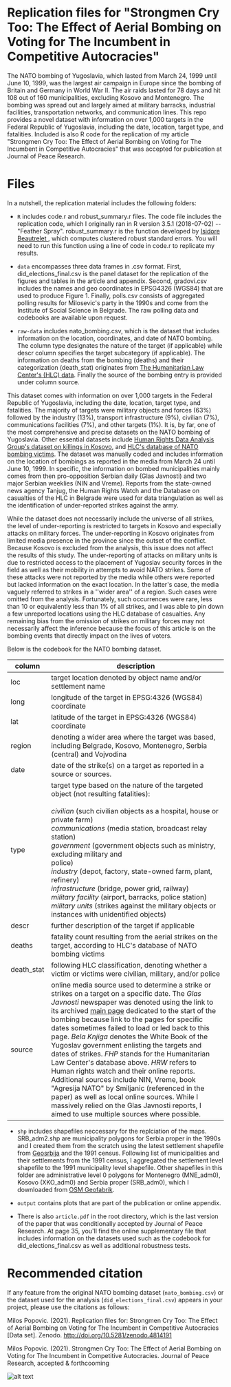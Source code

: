 # Replication files for "Strongmen Cry Too: The Effect of Aerial Bombing on Voting for The Incumbent in Competitive Autocracies"

The NATO bombing of Yugoslavia, which lasted from March 24, 1999 until June 10, 1999, was the largest air campaign in Europe since the bombing of Britain and Germany in World War II. The air raids lasted for 78 days and hit 108 out of 160 municipalities, excluding Kosovo and Montenegro. The bombing was spread out and largely aimed at military barracks, industrial facilities, transportation networks, and communication lines. This repo provides a novel dataset with information on over 1,000 targets in the Federal Republic of Yugoslavia, including the date, location, target type, and fatalities. Included is also R code for the replication of my article "Strongmen Cry Too: The Effect of Aerial Bombing on Voting for The Incumbent in Competitive Autocracies" that was accepted for publication at Journal of Peace Research.

# Files

In a nutshell, the replication material includes the following folders:

- ``R`` includes code.r and robust_summary.r files. The code file includes the replication code, which I originally ran in R version 3.5.1 (2018-07-02) -- "Feather Spray". robust_summary.r is the function developed by [Isidore Beautrelet ](https://raw.githubusercontent.com/IsidoreBeautrelet/economictheoryblog/master/robust_summary.R), which computes clustered robust standard errors. You will need to run this function using a line of code in code.r to replicate my results.

- ``data`` encompasses three data frames in .csv format. First, did_elections_final.csv is the panel dataset for the replication of the figures and tables in the article and appendix. Second, gradovi.csv includes the names and geo coordinates in EPSG4326 (WGS84) that are used to produce Figure 1. Finally, polls.csv consists of aggregated polling results for Milosevic's party in the 1990s and come from the Institute of Social Science in Belgrade. The raw polling data and codebooks are available upon request.

- ``raw-data`` includes nato_bombing.csv, which is the dataset that includes information on the location, coordinates, and date of NATO bombing. The column type designates the nature of the target (if applicable) while descr column specifies the target subcategory (if applicable). The information on deaths from the bombing (deaths) and their categorization (death_stat) originates from [The Humanitarian Law Center's (HLC) data](http://www.hlc-rdc.org/db/nato_en/index.html). Finally the source of the bombing entry is provided under column source. 

This dataset comes with information on over 1,000 targets in the Federal Republic of Yugoslavia, including the date, location, target type, and fatalities. The majority of targets were military objects and forces (63%) followed by the industry (13%), transport infrastructure (9%), civilian (7%), communications facilities (7%), and other targets (1%). It is, by far, one of the most comprehensive and precise datasets on the NATO bombing of Yugoslavia. Other essential datasets include [Human Rights Data Analysis Group's dataset on killings in Kosovo](https://hrdag.org/kosovo-data-killings/), and [HLC's database of NATO bombing victims](http://www.hlc-rdc.org/db/nato_en/index.html). The dataset was manually coded and includes information on the location of bombings as reported in the media from March 24 until June 10, 1999. In specific, the information on bombed municipalities mainly comes from then pro-opposition Serbian daily (Glas Javnosti) and two major Serbian weeklies (NIN and Vreme). Reports from the state-owned news agency Tanjug, the Human Rights Watch and the Database on casualties of the HLC in Belgrade were used for data triangulation as well as the identification of under-reported strikes against the army.

While the dataset does not necessarily include the universe of all strikes, the level of under-reporting is restricted to targets in Kosovo and especially attacks on military forces. The under-reporting in Kosovo originates from limited media presence in the province since the outset of the conflict. Because Kosovo is excluded from the analysis, this issue does not affect the results of this study. The under-reporting of attacks on military units is due to restricted access to the placement of Yugoslav security forces in the field as well as their mobility in attempts to avoid NATO strikes. Some of these attacks were not reported by the media while others were reported but lacked information on the exact location. In the latter's case, the media vaguely referred to strikes in a ''wider area'' of a region. Such cases were omitted from the analysis. Fortunately, such occurrences were rare, less than 10 or equivalently less than 1\% of all strikes, and I was able to pin down a few unreported locations using the HLC database of casualties. Any remaining bias from the omission of strikes on military forces may not necessarily affect the inference because the focus of this article is on the bombing events that directly impact on the lives of voters. 

Below is the codebook for the NATO bombing dataset.

| column     | description                                                                                                                                                                                                                                                                                                                                                                                                                                                                                                                                                                                                                                                                                                                                                                                                 |
|------------|-------------------------------------------------------------------------------------------------------------------------------------------------------------------------------------------------------------------------------------------------------------------------------------------------------------------------------------------------------------------------------------------------------------------------------------------------------------------------------------------------------------------------------------------------------------------------------------------------------------------------------------------------------------------------------------------------------------------------------------------------------------------------------------------------------------|
| loc        | target location denoted by object name and/or settlement name                                                                                                                                                                                                                                                                                                                                                                                                                                                                                                                                                                                                                                                                                                                                         |
| long       | longitude of the target in EPSG:4326 (WGS84) coordinate                                                                                                                                                                                                                                                                                                                                                                                                                                                                                                                                                                                                                                                                                                                                                     |
| lat        | latitude of the target in EPSG:4326 (WGS84) coordinate                                                                                                                                                                                                                                                                                                                                                                                                                                                                                                                                                                                                                                                                                                                                                      |
| region     | denoting a wider area where the target was based, including Belgrade, Kosovo, Montenegro, Serbia (central) and Vojvodina                                                                                                                                                                                                                                                                                                                                                                                                                                                                                                                                                                                                                                                                                   |
| date       | date of the strike(s) on a target as reported in a source or sources.                                                                                                                                                                                                                                                                                                                                                                                                                                                                                                                                                                                                                                                                                                                                       |
| type       | target type based on the nature of the targeted object (not resulting fatalities):<br><br><em>civilian</em> (such civilian objects as a hospital, house or private farm) <br><em>communications</em> (media station, broadcast relay station)<br><em>government</em> (government objects such as ministry, excluding military and<br>police) <br><em>industry</em> (depot, factory, state-owned farm, plant, refinery)<br><em>infrastructure</em> (bridge, power grid, railway)<br><em>military facility</em> (airport, barracks, police station)<br><em>military units</em> (strikes against the military objects or <br>instances with unidentified objects)                                                                                                                                                                                                             |
| descr      | further description of the target if applicable                                                                                                                                                                                                                                                                                                                                                                                                                                                                                                                                                                                                                                                                                                                                                             |
| deaths     | fatality count resulting from the aerial strikes on the target, according to HLC's database of NATO bombing victims                                                                                                                                                                                                                                                                                                                                                                                                                                                                                                                                                                                                                                                                                     |
| death_stat | following HLC classification, denoting whether a victim or victims were civilian, military, and/or police                                                                                                                                                                                                                                                                                                                                                                                                                                                                                                                                                                                                                                                                                                |
| source     | online media source used to determine a strike or strikes on a target on a specific date. The <em>Glas Javnosti</em> newspaper was denoted using the link to its archived [main page](http://arhiva.glas-javnosti.rs/arhiva/1999/03/25/gv-01-1999-03-25.html) dedicated to the start of the bombing because link to the pages for specific dates sometimes failed to load or led back to this page. <em>Bela Knjiga</em> denotes the White Book of the Yugoslav government enlisting the targets and dates of strikes. <em>FHP</em> stands for the Humanitarian Law Center's database above. <em>HRW</em> refers to Human rights watch and their online reports. Additional sources include NIN, Vreme, book "Agresija NATO" by Smiljanic (referenced in the paper) as well as local online sources. While I massively relied on the Glas Javnosti reports, I aimed to use multiple sources where possible.  |

- ``shp`` includes shapefiles neccessary for the replciation of the maps. SRB_adm2.shp are municipality polygons for Serbia proper in the 1990s and I created them from the scratch using the latest settlement shapefile from [Geosrbija](https://geosrbija.rs/) and the 1991 census. Following list of municipalities and their settlements from the 1991 census, I aggregated the settlement level shapefile to the 1991 municipality level shapefile. Other shapefiles in this folder are administrative level 0 polygons for Montenegro (MNE_adm0), Kosovo (XKO_adm0) and Serbia proper (SRB_adm0), which I downloaded from [OSM Geofabrik](https://download.geofabrik.de/europe.html).

- ``output`` contains plots that are part of the publication or online appendix.

- There is also ``article.pdf`` in the root directory, which is the last version of the paper that was conditionally accepted by Journal of Peace Research. At page 35, you'll find the online supplementary file that includes information on the datasets used such as the codebook for did_elections_final.csv as well as additional robustness tests.

# Recommended citation

If any feature from the original NATO bombing dataset (``nato_bombing.csv``) or the dataset used for the analysis (``did_elections_final.csv``) appears in your project, please use the citations as follows:

Milos Popovic. (2021). Replication files for: Strongmen Cry Too: The Effect of Aerial Bombing on Voting for The Incumbent in Competitive Autocracies [Data set]. Zenodo. http://doi.org/10.5281/zenodo.4814191

Milos Popovic. (2021). Strongmen Cry Too: The Effect of Aerial Bombing on Voting for The Incumbent in Competitive Autocracies. Journal of Peace Research, accepted & forthcooming


![alt text](https://github.com/milos-agathon/strongmen_replication/blob/main/bombing.png?raw=true)

